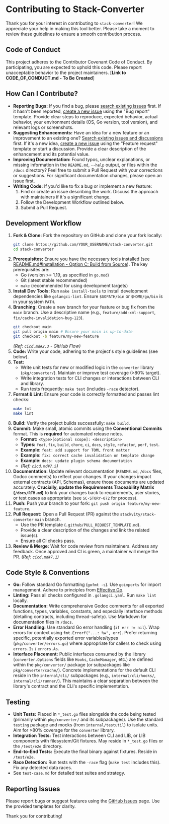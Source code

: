 # Contributing to Stack-Converter

Thank you for your interest in contributing to `stack-converter`! We appreciate your help in making this tool better. Please take a moment to review these guidelines to ensure a smooth contribution process.

## Code of Conduct

This project adheres to the Contributor Covenant Code of Conduct. By participating, you are expected to uphold this code. Please report unacceptable behavior to the project maintainers. [**Link to CODE_OF_CONDUCT.md - To Be Created**]

## How Can I Contribute?

- **Reporting Bugs:** If you find a bug, please [search existing issues](https://github.com/stackvity/stack-converter/issues) first. If it hasn't been reported, [create a new issue](https://github.com/stackvity/stack-converter/issues/new/choose) using the "Bug report" template. Provide clear steps to reproduce, expected behavior, actual behavior, your environment details (OS, Go version, tool version), and relevant logs or screenshots.
- **Suggesting Enhancements:** Have an idea for a new feature or an improvement to an existing one? [Search existing issues and discussions](https://github.com/stackvity/stack-converter/discussions) first. If it's a new idea, [create a new issue](https://github.com/stackvity/stack-converter/issues/new/choose) using the "Feature request" template or start a discussion. Provide a clear description of the enhancement and its potential value.
- **Improving Documentation:** Found typos, unclear explanations, or missing information in the `README.md`, `--help` output, or files within the `/docs` directory? Feel free to submit a Pull Request with your corrections or suggestions. For significant documentation changes, please open an issue first.
- **Writing Code:** If you'd like to fix a bug or implement a new feature:
  1.  Find or create an issue describing the work. Discuss the approach with maintainers if it's a significant change.
  2.  Follow the Development Workflow outlined below.
  3.  Submit a Pull Request.

## Development Workflow

1.  **Fork & Clone:** Fork the repository on GitHub and clone your fork locally:
    ```bash
    git clone https://github.com/YOUR_USERNAME/stack-converter.git
    cd stack-converter
    ```
2.  **Prerequisites:** Ensure you have the necessary tools installed (see [README.md#Installation - Option C: Build from Source](README.md#option-c-build-from-source)). The key prerequisites are:
    - Go (version >= 1.19, as specified in `go.mod`)
    - Git (latest stable recommended)
    - `make` (recommended for using development targets)
3.  **Install Dev Tools:** Run `make install-tools` to install development dependencies like `golangci-lint`. Ensure `$GOPATH/bin` or `$HOME/go/bin` is in your system `PATH`.
4.  **Branching:** Create a new branch for your feature or bug fix from the `main` branch. Use a descriptive name (e.g., `feature/add-xml-support`, `fix/cache-invalidation-bug-123`).
    ```bash
    git checkout main
    git pull origin main # Ensure your main is up-to-date
    git checkout -b feature/my-new-feature
    ```
    _(Ref: `cicd.md#2.3` - GitHub Flow)_
5.  **Code:** Write your code, adhering to the project's style guidelines (see below).
6.  **Test:**
    - Write unit tests for new or modified logic in the `converter` library (`pkg/converter/`). Maintain or improve test coverage (>80% target).
    - Write integration tests for CLI changes or interactions between CLI and library.
    - Run tests frequently: `make test` (includes `-race` detector).
7.  **Format & Lint:** Ensure your code is correctly formatted and passes lint checks:
    ```bash
    make fmt
    make lint
    ```
8.  **Build:** Verify the project builds successfully: `make build`.
9.  **Commit:** Make small, atomic commits using the **Conventional Commits** format. This is **required** for automated release notes.
    - **Format:** `<type>[optional scope]: <description>`
    - **Types:** `feat`, `fix`, `build`, `chore`, `ci`, `docs`, `style`, `refactor`, `perf`, `test`.
    - **Example:** `feat: add support for TOML front matter`
    - **Example:** `fix: correct cache invalidation on template change`
    - **Example:** `docs: update plugin schema documentation`
    - _(Ref: `cicd.md#7.5`)_
10. **Documentation:** Update relevant documentation (`README.md`, `/docs` files, Godoc comments) to reflect your changes. If your changes impact external contracts (API, Schemas), ensure those documents are updated accurately. **Crucially, update the Requirements Traceability Matrix (`/docs/RTM.md`)** to link your changes back to requirements, user stories, or test cases as appropriate (see `SC-STORY-072` for process).
11. **Push:** Push your branch to your fork: `git push origin feature/my-new-feature`.
12. **Pull Request:** Open a Pull Request (PR) against the `stackvity/stack-converter` `main` branch.
    - Use the PR template (`.github/PULL_REQUEST_TEMPLATE.md`).
    - Provide a clear description of the changes and link the related issue(s).
    - Ensure all CI checks pass.
13. **Review & Merge:** Wait for code review from maintainers. Address any feedback. Once approved and CI is green, a maintainer will merge the PR. _(Ref: `cicd.md#7.1`)_

## Code Style & Conventions

- **Go:** Follow standard Go formatting (`gofmt -s`). Use `goimports` for import management. Adhere to principles from [Effective Go](https://go.dev/doc/effective_go).
- **Linting:** Pass all checks configured in `.golangci.yaml`. Run `make lint` locally.
- **Documentation:** Write comprehensive Godoc comments for all exported functions, types, variables, constants, and especially interface methods (detailing contracts, including thread-safety). Use Markdown for documentation files in `/docs`.
- **Error Handling:** Use standard Go error handling (`if err != nil`). Wrap errors for context using `fmt.Errorf("...: %w", err)`. Prefer returning specific, potentially exported error variables/types (`pkg/converter/errors.go`) where appropriate for callers to check using `errors.Is` / `errors.As`.
- **Interface Placement:** Public interfaces consumed by the library (`converter.Options` fields like `Hooks`, `CacheManager`, etc.) are defined within the `pkg/converter/` package (or subpackages like `pkg/converter/cache/`). Concrete implementations for the default CLI reside in the `internal/cli/` subpackages (e.g., `internal/cli/hooks/`, `internal/cli/runner/`). This maintains a clear separation between the library's contract and the CLI's specific implementation.

## Testing

- **Unit Tests:** Placed in `*_test.go` files alongside the code being tested (primarily within `pkg/converter/` and its subpackages). Use the standard `testing` package and mocks (from `internal/testutil`) to isolate units. Aim for >80% coverage for the `converter` library.
- **Integration Tests:** Test interactions between CLI and LIB, or LIB components with filesystem/Git fixtures. May reside in `*_test.go` files or the `/test/e2e` directory.
- **End-to-End Tests:** Execute the final binary against fixtures. Reside in `/test/e2e`.
- **Race Detection:** Run tests with the `-race` flag (`make test` includes this). Fix any detected data races.
- See `test-case.md` for detailed test suites and strategy.

## Reporting Issues

Please report bugs or suggest features using the [GitHub Issues](https://github.com/stackvity/stack-converter/issues) page. Use the provided templates for clarity.

Thank you for contributing!
